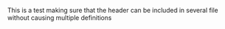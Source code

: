 This is a test making sure that the header can be included in several file without causing multiple definitions